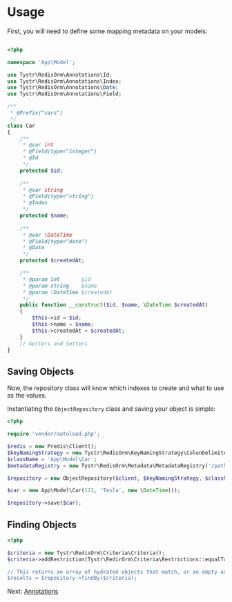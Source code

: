 Usage
=====

First, you will need to define some mapping metadata on your models:

```PHP

<?php

namespace 'App\Model';

use Tystr\RedisOrm\Annotations\Id;
use Tystr\RedisOrm\Annotations\Index;
use Tystr\RedisOrm\Annotations\Date;
use Tystr\RedisOrm\Annotations\Field;

/**
 * @Prefix("cars")
 */
class Car
{
    /**
     * @var int
     * @Field(type="integer")
     * @Id
     */
    protected $id;
    
    /**
     * @var string
     * @Field(type="string")
     * @Index
     */
    protected $name;
    
    /**
     * @var \DateTime
     * @Field(type="date")
     * @Date
     */
    protected $createdAt;

    /**
     * @param int       $id
     * @param string    $name
     * @param \DateTime $createdAt
     */
    public function __construct($id, $name, \DateTime $createdAt)
    {
        $this->id = $id;
        $this->name = $name;
        $this->createdAt = $createdAt;
    }
    // Getters and Setters
}

```
## Saving Objects

Now, the repository class will know which indexes to create and what to use as the values.

Instantiating the `ObjectRepository` class and saving your object is simple:
```PHP
<?php

require 'vendor/autoload.php';

$redis = new Predis\Client();
$keyNamingStrategy = new Tystr\RedisOrm\KeyNamingStrategy\ColonDelimitedKeyNamingStrategy();
$className = 'App\Model\Car';
$metadataRegistry = new Tystr\RedisOrm\Metadata\MetadataRegistry('/path/to/cache/dir');

$repository = new ObjectRepository($client, $keyNamingStrategy, $className, $metadataRegistry);

$car = new App\Model\Car(123, 'Tesla', new \DateTime());

$repository->save($car);
```

## Finding Objects
```PHP
<?php

$criteria = new Tystr\RedisOrm\Criteria\Criteria();
$criteria->addRestriction(Tystr\RedirOrm\Criteria\Restrictions::equalTo('id', '123));

// This returns an array of hydrated objects that match, or an empty array if no matches are found
$results = $repository->findBy($criteria);
```

Next: [Annotations](03-annotations.md)